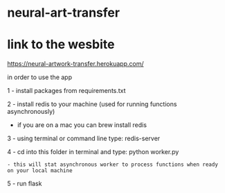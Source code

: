 # neural-art-transfer

# link to the wesbite
https://neural-artwork-transfer.herokuapp.com/




in order to use the app 

1 - install packages from requirements.txt

2 - install redis to your machine (used for running functions asynchronously)

  - if you are on a mac you can brew install redis 
  
3 - using terminal or command line type: redis-server 
  
4 - cd into this folder in terminal and type: python worker.py 
  
    - this will stat asynchronous worker to process functions when ready on your local machine 
    
5 - run flask 
